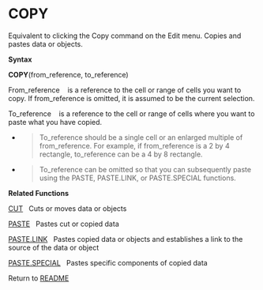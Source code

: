 # COPY

Equivalent to clicking the Copy command on the Edit menu. Copies and
pastes data or objects.

**Syntax**

**COPY**(from\_reference, to\_reference)

From\_reference&nbsp;&nbsp;&nbsp;&nbsp;is a reference to the cell or
range of cells you want to copy. If from\_reference is omitted, it is
assumed to be the current selection.

To\_reference&nbsp;&nbsp;&nbsp;&nbsp;is a reference to the cell or range
of cells where you want to paste what you have copied.

  - > To\_reference should be a single cell or an enlarged multiple of
    > from\_reference. For example, if from\_reference is a 2 by 4
    > rectangle, to\_reference can be a 4 by 8 rectangle.

  - > To\_reference can be omitted so that you can subsequently paste
    > using the PASTE, PASTE.LINK, or PASTE.SPECIAL functions.


**Related Functions**

[CUT](CUT.md)&nbsp;&nbsp;&nbsp;Cuts or moves data or objects

[PASTE](PASTE.md)&nbsp;&nbsp;&nbsp;Pastes cut or copied data

[PASTE.LINK](PASTE.LINK.md)&nbsp;&nbsp;&nbsp;Pastes copied data or objects and
establishes a link to the source of the data or object

[PASTE.SPECIAL](PASTE.SPECIAL.md)&nbsp;&nbsp;&nbsp;Pastes specific components of copied data



Return to [README](README.md)


